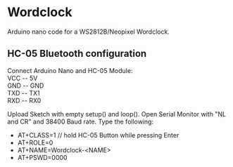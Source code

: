 Wordclock
=========

Arduino nano code for a WS2812B/Neopixel Wordclock.

HC-05 Bluetooth configuration 
-----------------------------
Connect Arduino Nano and HC-05 Module:  
VCC -- 5V  
GND -- GND  
TXD -- TX1  
RXD -- RX0  

Upload Sketch with empty setup() and loop(). Open Serial Monitor with "NL and CR" and 38400 Baud rate. Type the following:

* AT+CLASS=1 // hold HC-05 Button while pressing Enter
* AT+ROLE=0
* AT+NAME=Wordclock-\<NAME\>
* AT+PSWD=0000


